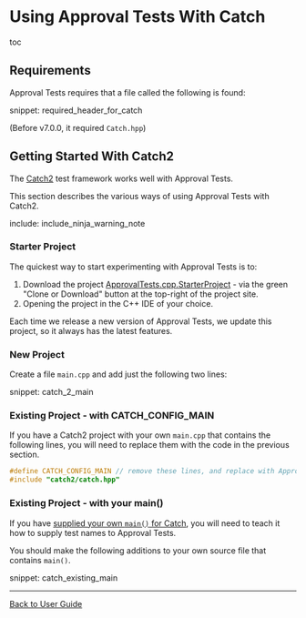 <a id="top"></a>

# Using Approval Tests With Catch


toc

## Requirements

Approval Tests requires that a file called the following is found:

snippet: required_header_for_catch

(Before v7.0.0, it required `Catch.hpp`)

## Getting Started With Catch2

The [Catch2](https://github.com/catchorg/Catch2) test framework works well with Approval Tests.

This section describes the various ways of using Approval Tests with Catch2.

include: include_ninja_warning_note

### Starter Project

The quickest way to start experimenting with Approval Tests is to:

1. Download the project [ApprovalTests.cpp.StarterProject](https://github.com/approvals/ApprovalTests.cpp.StarterProject) - via the green "Clone or Download" button at the top-right of the project site.
2. Opening the project in the C++ IDE of your choice.

Each time we release a new version of Approval Tests, we update this project, so it always has the latest features. 

### New Project

Create a file `main.cpp` and add just the following two lines:

snippet: catch_2_main

### Existing Project - with CATCH_CONFIG_MAIN

If you have a Catch2 project with your own `main.cpp` that contains the following lines, you will need to replace them with the code in the previous section.

```cpp
#define CATCH_CONFIG_MAIN // remove these lines, and replace with Approval Tests lines
#include "catch2/catch.hpp"
```

<!-- todo: document use of sections -->

### Existing Project - with your main()

If you have [supplied your own `main()` for Catch](https://github.com/catchorg/Catch2/blob/master/docs/own-main.md#top), you will need to teach it how to supply test names to Approval Tests.

You should make the following additions to your own source file that contains `main()`.  

snippet: catch_existing_main


---

[Back to User Guide](/doc/README.md#top)
